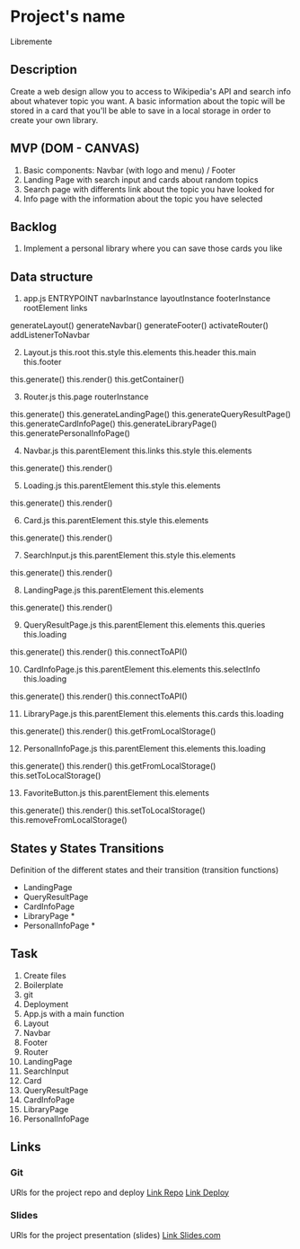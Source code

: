 # Project's name
Libremente

## Description
Create a web design allow you to access to Wikipedia's API and search info about whatever topic you want.
A basic information about the topic will be stored in a card that you'll be able to save in a local storage in order 
to create your own library.


## MVP (DOM - CANVAS)
1) Basic components: Navbar (with logo and menu) / Footer
2) Landing Page with search input and cards about random topics
3) Search page with differents link about the topic you have looked for
4) Info page with the information about the topic you have selected

## Backlog
1) Implement a personal library where you can save those cards you like

## Data structure
1) app.js
  ENTRYPOINT
  navbarInstance
  layoutInstance
  footerInstance
  rootElement
  links

  generateLayout()
  generateNavbar()
  generateFooter()
  activateRouter()
  addListenerToNavbar

2) Layout.js
  this.root
  this.style
  this.elements
  this.header
  this.main
  this.footer

  this.generate()
  this.render()
  this.getContainer()

3) Router.js
  this.page
  routerInstance

  this.generate()
  this.generateLandingPage()
  this.generateQueryResultPage()
  this.generateCardInfoPage()
  this.generateLibraryPage()
  this.generatePersonalInfoPage()

4) Navbar.js
  this.parentElement
  this.links
  this.style
  this.elements

  this.generate()
  this.render()

5) Loading.js
  this.parentElement
  this.style
  this.elements

  this.generate()
  this.render()

6) Card.js
  this.parentElement
  this.style
  this.elements

  this.generate()
  this.render()

7) SearchInput.js
  this.parentElement
  this.style
  this.elements

  this.generate()
  this.render()

8) LandingPage.js
  this.parentElement
  this.elements

  this.generate()
  this.render()

9) QueryResultPage.js
  this.parentElement
  this.elements
  this.queries
  this.loading

  this.generate()
  this.render()
  this.connectToAPI()

10) CardInfoPage.js
  this.parentElement
  this.elements
  this.selectInfo
  this.loading

  this.generate()
  this.render()
  this.connectToAPI()

11) LibraryPage.js
  this.parentElement
  this.elements
  this.cards
  this.loading

  this.generate()
  this.render()
  this.getFromLocalStorage()

12) PersonalInfoPage.js
  this.parentElement
  this.elements
  this.loading

  this.generate()
  this.render()
  this.getFromLocalStorage()
  this.setToLocalStorage()

13) FavoriteButton.js
  this.parentElement
  this.elements

  this.generate()
  this.render()
  this.setToLocalStorage()
  this.removeFromLocalStorage()
    

## States y States Transitions
Definition of the different states and their transition (transition functions)

- LandingPage
- QueryResultPage
- CardInfoPage
- LibraryPage *
- PersonalInfoPage *


## Task
1) Create files
2) Boilerplate
3) git
4) Deployment
5) App.js with a main function
6) Layout
7) Navbar
8) Footer
9) Router
10) LandingPage
11) SearchInput
12) Card
13) QueryResultPage
14) CardInfoPage
15) LibraryPage
16) PersonalInfoPage


## Links

### Git
URls for the project repo and deploy
[Link Repo](https://github.com/sergiocrol/libremente)
[Link Deploy](https://sergiocrol.github.io/libremente/.)


### Slides
URls for the project presentation (slides)
[Link Slides.com](http://slides.com)